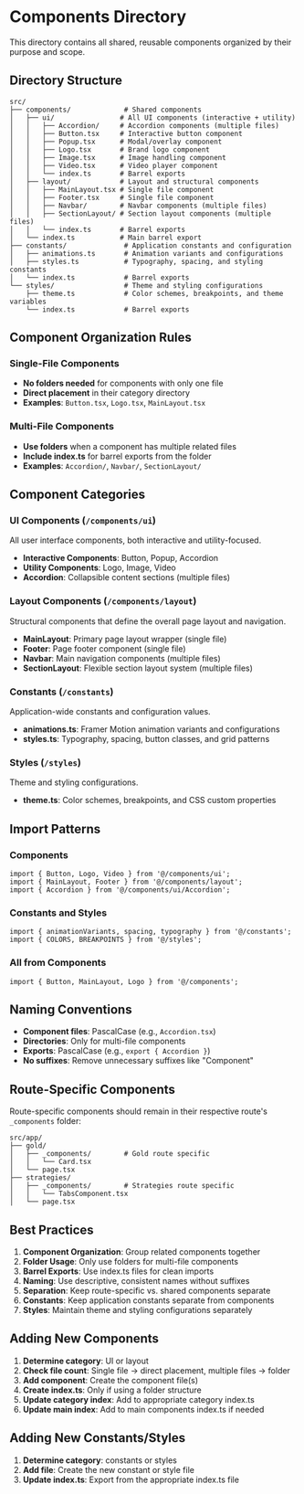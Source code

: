 # Components Directory

This directory contains all shared, reusable components organized by their purpose and scope.

## Directory Structure

```
src/
├── components/             # Shared components
│   ├── ui/                # All UI components (interactive + utility)
│   │   ├── Accordion/     # Accordion components (multiple files)
│   │   ├── Button.tsx     # Interactive button component
│   │   ├── Popup.tsx      # Modal/overlay component
│   │   ├── Logo.tsx       # Brand logo component
│   │   ├── Image.tsx      # Image handling component
│   │   ├── Video.tsx      # Video player component
│   │   └── index.ts       # Barrel exports
│   ├── layout/            # Layout and structural components
│   │   ├── MainLayout.tsx # Single file component
│   │   ├── Footer.tsx     # Single file component
│   │   ├── Navbar/        # Navbar components (multiple files)
│   │   ├── SectionLayout/ # Section layout components (multiple files)
│   │   └── index.ts       # Barrel exports
│   └── index.ts           # Main barrel export
├── constants/              # Application constants and configuration
│   ├── animations.ts       # Animation variants and configurations
│   ├── styles.ts           # Typography, spacing, and styling constants
│   └── index.ts            # Barrel exports
└── styles/                 # Theme and styling configurations
    ├── theme.ts            # Color schemes, breakpoints, and theme variables
    └── index.ts            # Barrel exports
```

## Component Organization Rules

### Single-File Components
- **No folders needed** for components with only one file
- **Direct placement** in their category directory
- **Examples**: `Button.tsx`, `Logo.tsx`, `MainLayout.tsx`

### Multi-File Components
- **Use folders** when a component has multiple related files
- **Include index.ts** for barrel exports from the folder
- **Examples**: `Accordion/`, `Navbar/`, `SectionLayout/`

## Component Categories

### UI Components (`/components/ui`)
All user interface components, both interactive and utility-focused.

- **Interactive Components**: Button, Popup, Accordion
- **Utility Components**: Logo, Image, Video
- **Accordion**: Collapsible content sections (multiple files)

### Layout Components (`/components/layout`)
Structural components that define the overall page layout and navigation.

- **MainLayout**: Primary page layout wrapper (single file)
- **Footer**: Page footer component (single file)
- **Navbar**: Main navigation components (multiple files)
- **SectionLayout**: Flexible section layout system (multiple files)

### Constants (`/constants`)
Application-wide constants and configuration values.

- **animations.ts**: Framer Motion animation variants and configurations
- **styles.ts**: Typography, spacing, button classes, and grid patterns

### Styles (`/styles`)
Theme and styling configurations.

- **theme.ts**: Color schemes, breakpoints, and CSS custom properties

## Import Patterns

### Components
```tsx
import { Button, Logo, Video } from '@/components/ui';
import { MainLayout, Footer } from '@/components/layout';
import { Accordion } from '@/components/ui/Accordion';
```

### Constants and Styles
```tsx
import { animationVariants, spacing, typography } from '@/constants';
import { COLORS, BREAKPOINTS } from '@/styles';
```

### All from Components
```tsx
import { Button, MainLayout, Logo } from '@/components';
```

## Naming Conventions

- **Component files**: PascalCase (e.g., `Accordion.tsx`)
- **Directories**: Only for multi-file components
- **Exports**: PascalCase (e.g., `export { Accordion }`)
- **No suffixes**: Remove unnecessary suffixes like "Component"

## Route-Specific Components

Route-specific components should remain in their respective route's `_components` folder:

```
src/app/
├── gold/
│   ├── _components/        # Gold route specific
│   │   └── Card.tsx
│   └── page.tsx
├── strategies/
│   ├── _components/        # Strategies route specific
│   │   └── TabsComponent.tsx
│   └── page.tsx
```

## Best Practices

1. **Component Organization**: Group related components together
2. **Folder Usage**: Only use folders for multi-file components
3. **Barrel Exports**: Use index.ts files for clean imports
4. **Naming**: Use descriptive, consistent names without suffixes
5. **Separation**: Keep route-specific vs. shared components separate
6. **Constants**: Keep application constants separate from components
7. **Styles**: Maintain theme and styling configurations separately

## Adding New Components

1. **Determine category**: UI or layout
2. **Check file count**: Single file → direct placement, multiple files → folder
3. **Add component**: Create the component file(s)
4. **Create index.ts**: Only if using a folder structure
5. **Update category index**: Add to appropriate category index.ts
6. **Update main index**: Add to main components index.ts if needed

## Adding New Constants/Styles

1. **Determine category**: constants or styles
2. **Add file**: Create the new constant or style file
3. **Update index.ts**: Export from the appropriate index.ts file
